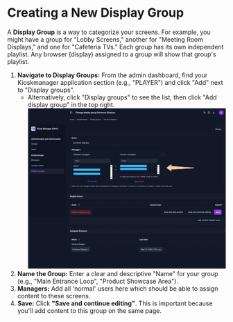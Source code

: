 # Creating a New Display Group
A **Display Group** is a way to categorize your screens. For example, you might have a group for "Lobby Screens," another for "Meeting Room Displays," and one for "Cafeteria TVs." Each group has its own independent playlist. Any browser (display) assigned to a group will show that group's playlist.  
  
1.  **Navigate to Display Groups:** From the admin dashboard, find your Kioskmanager application section (e.g., "PLAYER") and click "Add" next to "Display groups".
    * Alternatively, click "Display groups" to see the list, then click "Add display group" in the top right.  
![Display group options page](./Untitled-6.jpg)  
2.  **Name the Group:** Enter a clear and descriptive "Name" for your group (e.g., "Main Entrance Loop", "Product Showcase Area").
3.  **Managers:** Add all 'normal' users here which should be able to assign content to these screens.
4.  **Save:** Click **"Save and continue editing"**. This is important because you'll add content to this group on the same page.
